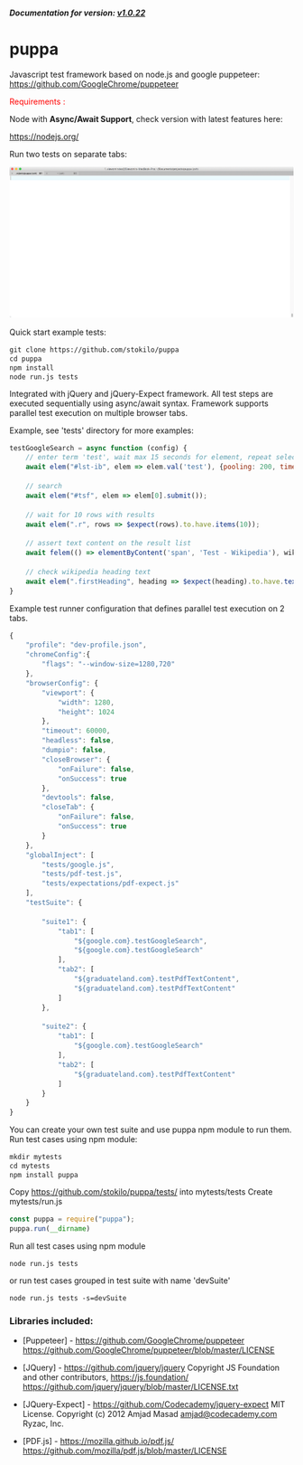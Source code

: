 ##### Documentation for version: [v1.0.22](https://github.com/stokilo/puppa/blob/master/doc/API.md)

# puppa

Javascript test framework based on node.js and google puppeteer:
https://github.com/GoogleChrome/puppeteer

<span style="color:red">Requirements :</span>

Node with **Async/Await Support**, check version with latest features here:

https://nodejs.org/

Run two tests on separate tabs:

![alt text](https://raw.githubusercontent.com/stokilo/puppa/master/static/preview.gif)

Quick start example tests:
```
git clone https://github.com/stokilo/puppa
cd puppa
npm install
node run.js tests
```

Integrated with jQuery and jQuery-Expect framework. All test steps are
executed sequentially using async/await syntax. Framework supports parallel test execution
on multiple browser tabs.

Example, see 'tests' directory for more examples:

```javascript
testGoogleSearch = async function (config) {
    // enter term 'test', wait max 15 seconds for element, repeat selector search every 200 ms
    await elem("#lst-ib", elem => elem.val('test'), {pooling: 200, timeout: 15000});

    // search
    await elem("#tsf", elem => elem[0].submit());

    // wait for 10 rows with results
    await elem(".r", rows => $expect(rows).to.have.items(10));

    // assert text content on the result list
    await felem(() => elementByContent('span', 'Test - Wikipedia'), wiki => wiki.click());

    // check wikipedia heading text
    await elem(".firstHeading", heading => $expect(heading).to.have.text('Test'));
}
```

Example test runner configuration that defines parallel test execution on 2 tabs.

```javascript
{
	"profile": "dev-profile.json",
	"chromeConfig":{
		"flags": "--window-size=1280,720"
	},
	"browserConfig": {
		"viewport": {
			"width": 1280,
			"height": 1024
		},
		"timeout": 60000,
		"headless": false,
		"dumpio": false,
		"closeBrowser": {
			"onFailure": false,
			"onSuccess": true
		},
		"devtools": false,
		"closeTab": {
			"onFailure": false,
			"onSuccess": true
		}
	},
	"globalInject": [
		"tests/google.js",
		"tests/pdf-test.js",
		"tests/expectations/pdf-expect.js"
	],
	"testSuite": {

		"suite1": {
			"tab1": [
				"${google.com}.testGoogleSearch",
				"${google.com}.testGoogleSearch"
			],
			"tab2": [
				"${graduateland.com}.testPdfTextContent",
				"${graduateland.com}.testPdfTextContent"
			]
		},

		"suite2": {
			"tab1": [
				"${google.com}.testGoogleSearch"
			],
			"tab2": [
				"${graduateland.com}.testPdfTextContent"
			]
		}
	}
}
```

You can create your own test suite and use puppa npm module to run them.
Run test cases using npm module:
```
mkdir mytests
cd mytests
npm install puppa
```

Copy https://github.com/stokilo/puppa/tests/  into mytests/tests
Create mytests/run.js

```javascript
const puppa = require("puppa");
puppa.run(__dirname)
```

Run all test cases using npm module
```
node run.js tests
```

or run test cases grouped in test suite with name 'devSuite'
```
node run.js tests -s=devSuite
```

###  Libraries included:
* [Puppeteer] - https://github.com/GoogleChrome/puppeteer
  https://github.com/GoogleChrome/puppeteer/blob/master/LICENSE

* [JQuery] - https://github.com/jquery/jquery
  Copyright JS Foundation and other contributors, https://js.foundation/
  https://github.com/jquery/jquery/blob/master/LICENSE.txt

* [JQuery-Expect] - https://github.com/Codecademy/jquery-expect 
  MIT License. Copyright (c) 2012 Amjad Masad <amjad@codecademy.com> Ryzac, Inc.

* [PDF.js] - https://mozilla.github.io/pdf.js/
  https://github.com/mozilla/pdf.js/blob/master/LICENSE